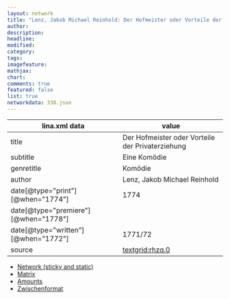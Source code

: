 ```yaml
---
layout: network
title: "Lenz, Jakob Michael Reinhold: Der Hofmeister oder Vorteile der Privaterziehung (1778)"
author:
description:
headline:
modified:
category:
tags:
imagefeature: 
mathjax: 
chart: 
comments: true
featured: false
list: true
networkdata: 338.json
---
```

lina.xml data  | value
------------- | -------------
title|Der Hofmeister oder Vorteile der Privaterziehung
subtitle|Eine Komödie
genretitle|Komödie
author|Lenz, Jakob Michael Reinhold
date[@type="print"][@when="1774"]|1774
date[@type="premiere"][@when="1778"]|
date[@type="written"][@when="1772"]|1771/72
source|[textgrid:rhzq.0](https://textgridlab.org/1.0/tgcrud-public/rest/textgrid:rhzq.0/data)



* [Network (sticky and static)](/network338)
* [Matrix](/matrix338)
* [Amounts](/amounts338)
* [Zwischenformat](/lina338 )
